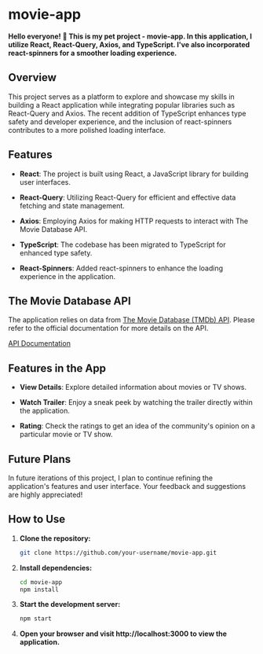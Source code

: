 # movie-app

**Hello everyone! 👋 This is my pet project - movie-app. In this application, I utilize React, React-Query, Axios, and TypeScript. I've also incorporated react-spinners for a smoother loading experience.**

## Overview

This project serves as a platform to explore and showcase my skills in building a React application while integrating popular libraries such as React-Query and Axios. The recent addition of TypeScript enhances type safety and developer experience, and the inclusion of react-spinners contributes to a more polished loading interface.

## Features

- **React**: The project is built using React, a JavaScript library for building user interfaces.

- **React-Query**: Utilizing React-Query for efficient and effective data fetching and state management.

- **Axios**: Employing Axios for making HTTP requests to interact with The Movie Database API.

- **TypeScript**: The codebase has been migrated to TypeScript for enhanced type safety.

- **React-Spinners**: Added react-spinners to enhance the loading experience in the application.

## The Movie Database API

The application relies on data from [The Movie Database (TMDb) API](https://developer.themoviedb.org/docs/getting-started). Please refer to the official documentation for more details on the API.

[API Documentation](https://developer.themoviedb.org/docs/getting-started)

## Features in the App

- **View Details**: Explore detailed information about movies or TV shows.

- **Watch Trailer**: Enjoy a sneak peek by watching the trailer directly within the application.

- **Rating**: Check the ratings to get an idea of the community's opinion on a particular movie or TV show.

## Future Plans

In future iterations of this project, I plan to continue refining the application's features and user interface. Your feedback and suggestions are highly appreciated!

## How to Use

1. **Clone the repository:**

   ```bash
   git clone https://github.com/your-username/movie-app.git

2. **Install dependencies:**

    ```bash 
    cd movie-app
    npm install

3. **Start the development server:**

    ```bash
    npm start
4. **Open your browser and visit http://localhost:3000 to view the application.**
